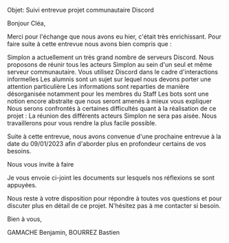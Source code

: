 Objet: Suivi entrevue projet communautaire Discord

Bonjour Cléa,

Merci pour l'échange que nous avons eu hier, c'était très enrichissant. 
Pour faire suite à cette entrevue nous avons bien compris que :

Simplon a actuellement un très grand nombre de serveurs Discord.
Nous proposons de réunir tous les acteurs Simplon au sein d'un seul et même serveur communautaire.
Vous utilisez Discord dans le cadre d'interactions informelles
Les alumnis sont un sujet sur lequel nous devons porter une attention particulière
Les informations sont reparties de manière désorganisée notamment pour les membres du Staff
Les bots sont une notion encore abstraite que nous seront amenés à mieux vous expliquer
Nous serons confrontés à certaines difficultés quant à la réalisation de ce projet : 
La réunion des différents acteurs Simplon ne sera pas aisée.
Nous travaillerons pour vous rendre la plus facile possible.

Suite à cette entrevue, nous avons convenue d'une prochaine entrevue à la date du 09/01/2023 afin
d'aborder plus en profondeur certains de vos besoins.

Nous vous invite à faire

Je vous envoie ci-joint les documents sur lesquels nos réflexions se sont appuyées.

Nous reste à votre disposition pour répondre à toutes vos questions et pour discuter plus en détail de ce projet. N'hésitez pas à me contacter si besoin.

Bien à vous, 

GAMACHE Benjamin, BOURREZ Bastien